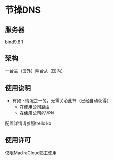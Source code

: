 节操DNS
=========


## 服务器
bind9.8.1

## 架构
一台主（国外）两台从（国内）

## 使用说明
- 有如下情况之一的，无需关心此节（已经自动获得）
  - 在使用公司路由
  - 在使用公司的VPN

配置详情请参照trello kb

## 使用许可
仅限MadiraCloud员工使用
